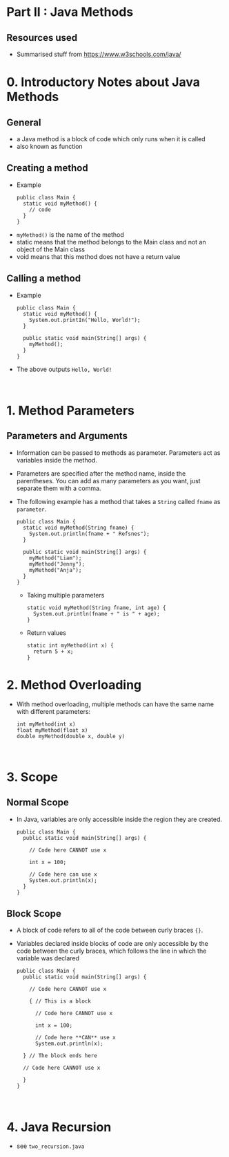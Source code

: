 # Part II : Java Methods

## Resources used

- Summarised stuff from https://www.w3schools.com/java/

# 0. Introductory Notes about Java Methods

## General

- a Java method is a block of code which only runs when it is called
- also known as function

## Creating a method

- Example
  ```
  public class Main {
    static void myMethod() {
      // code
    }
  }
  ```
- `myMethod()` is the name of the method
- static means that the method belongs to the Main class and not an object of the Main class
- void means that this method does not have a return value

## Calling a method

- Example

  ```
  public class Main {
    static void myMethod() {
      System.out.printIn("Hello, World!");
    }

    public static void main(String[] args) {
      myMethod();
    }
  }
  ```

- The above outputs `Hello, World!`

<br>

# 1. Method Parameters

## Parameters and Arguments

- Information can be passed to methods as parameter. Parameters act as variables inside the method.

- Parameters are specified after the method name, inside the parentheses. You can add as many parameters as you want, just separate them with a comma.

- The following example has a method that takes a `String` called `fname` as `parameter`.

  ```
  public class Main {
    static void myMethod(String fname) {
      System.out.println(fname + " Refsnes");
    }

    public static void main(String[] args) {
      myMethod("Liam");
      myMethod("Jenny");
      myMethod("Anja");
    }
  }
  ```

  - Taking multiple parameters

    ```
    static void myMethod(String fname, int age) {
      System.out.println(fname + " is " + age);
    }
    ```

  - Return values
    ```
    static int myMethod(int x) {
      return 5 + x;
    }
    ```

# 2. Method Overloading

- With method overloading, multiple methods can have the same name with different parameters:
  ```
  int myMethod(int x)
  float myMethod(float x)
  double myMethod(double x, double y)
  ```

<br>

# 3. Scope

## Normal Scope

- In Java, variables are only accessible inside the region they are created.

  ```
  public class Main {
    public static void main(String[] args) {

      // Code here CANNOT use x

      int x = 100;

      // Code here can use x
      System.out.println(x);
    }
  }
  ```

## Block Scope

- A block of code refers to all of the code between curly braces `{}`.
- Variables declared inside blocks of code are only accessible by the code between the curly braces, which follows the line in which the variable was declared

  ```
  public class Main {
    public static void main(String[] args) {

      // Code here CANNOT use x

      { // This is a block

        // Code here CANNOT use x

        int x = 100;

        // Code here **CAN** use x
        System.out.println(x);

    } // The block ends here

    // Code here CANNOT use x

    }
  }
  ```

<br>

# 4. Java Recursion

- see `two_recursion.java`
